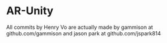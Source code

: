# AR-Unity
All commits by Henry Vo are actually made by gammison at github.com/gammison and jason park at github.com/jspark814
